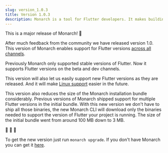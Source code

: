 ```yaml
---
slug: version_1.0.3
title: Version 1.0.3
description: Monarch is a tool for Flutter developers. It makes building beautiful apps a simpler and faster experience.
---
```


This is a major release of Monarch! 🎉

After much feedback from the community we have released version 1.0. This version of Monarch enables support for Flutter versions [across all channels](https://github.com/Dropsource/monarch/issues/11).

Previously Monarch only supported stable versions of Flutter. Now it supports Flutter versions on the beta and dev channels.

This version will also let us easily support new Flutter versions as they are released. And it will make [Linux support](https://github.com/Dropsource/monarch/issues/16) easier in the future.

This version also reduces the size of the Monarch installation bundle considerably. Previous versions of Monarch shipped support for multiple Flutter versions in the initial bundle. With this new version we don't have to ship all those binaries, the new Monarch CLI will download only the binaries needed to support the version of Flutter your project is running. The size of the initial bundle went from around 100 MB down to 3 MB.

💪 🚀 🥳

To get the new version just run `monarch upgrade`. If you don't have Monarch you can get it [here](/docs/install).
